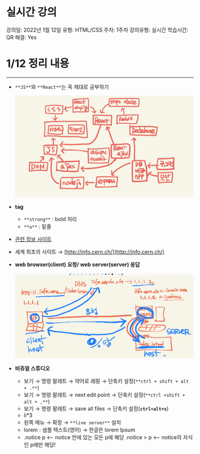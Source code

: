 # 실시간 강의

강의일: 2022년 1월 12일
유형: HTML/CSS
주차: 1주차
강의유형: 실시간
학습시간: QR
해결: Yes

# 1/12 정리 내용

---

- `**JS**`와 `**React**`는 꼭 제대로 공부하기
    
    ![Untitled](./Untitled.png)
    
- **tag**
    - `**strong**` : bold 처리
    - `**u**` : 밑줄
- [관련 정보 사이트](https://www.w3schools.com/tags/tag_hn.asp)
- 세계 최초의 사이트 → [http://info.cern.ch/](http://info.cern.ch/)
- **web browser(client) 요청/ web server(server) 응답**
    
    ![Untitled](./Untitled%201.png)
    
- **비쥬얼 스튜디오**
    - 보기 → 명령 팔레트 → 약어로 래핑 → 단축키 설정(`**ctrl + shift + alt + .**`)
    - 보기 → 명령 팔레트 → next edit point → 단축키 설정(`**ctrl +shift + alt + ,**`)
    - 보기 → 명령 팔레트 → save all files → 단축키 설정(**`ctrl+alt+s`**)
    - li*3
    - 왼쪽 메뉴 → 확장 → `**live server**` 설치
    - lorem : 샘플 텍스트(영어) → 한글은 lorem Ipsum
    - .notice p <-- notice 안에 있는 모든 p에 해당
    .notice > p <-- notice의 자식인 p에만 해당!